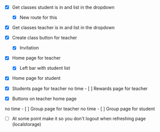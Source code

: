 - [x] Get classes student is in and list in the dropdown
    - [x] New route for this
- [x] Get classes teacher is in and list in the dropdown
- [x] Create class button for teacher
    - [x] Invitation

- [x] Home page for teacher
    - [x] Left bar with student list
- [x] Home page for student

- [x] Students page for teacher
no time - [ ] Rewards page for teacher 
- [x] Buttons on teacher home page

no time - [ ] Group page for teacher
no time - [ ] Group page for student
- [ ] At some point make it so you don't logout when refreshing page (localstorage)
